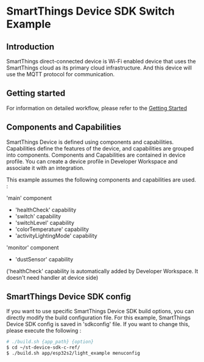 # SmartThings Device SDK Switch Example

## Introduction

SmartThings direct-connected device is Wi-Fi enabled device that uses the SmartThings cloud as its primary cloud infrastructure. And this device will use the MQTT protocol for communication.

## Getting started

For information on detailed workflow, please refer to the [Getting Started](https://github.com/SmartThingsCommunity/st-device-sdk-c-ref/blob/master/doc/getting_started.md)

## Components and Capabilities

SmartThings Device is defined using components and capabilities. Capabilities define the features of the device, and capabilities are grouped into components.
Components and Capabilities are contained in device profile. You can create a device profile in Developer Workspace and associate it with an integration.

This example assumes the following components and capabilities are used. :  

'main' component  
- 'healthCheck' capability  
- 'switch' capability  
- 'switchLevel' capability  
- 'colorTemperature' capability  
- 'activityLightingMode' capability  

'monitor' component  
- 'dustSensor' capability  

('healthCheck' capability is automatically added by Developer Workspace. It doesn't need handler at device side)

## SmartThings Device SDK config
If you want to use specific SmartThings Device SDK build options, you can directly modify the build configuration file. For this example, SmartThings Device SDK config is saved in 'sdkconfig' file. If you want to change this, please execute the following :
```sh
# ./build.sh {app_path} {option}
$ cd ~/st-device-sdk-c-ref/
$ ./build.sh app/esp32s2/light_example menuconfig
```

